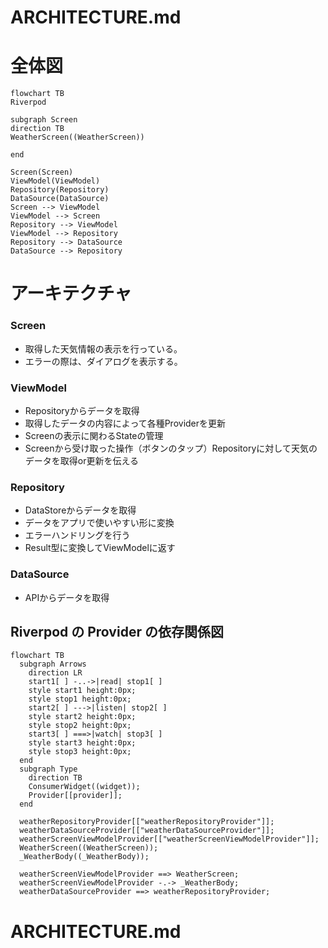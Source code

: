 # ARCHITECTURE.md

# 全体図

```mermaid
flowchart TB
Riverpod

subgraph Screen
direction TB
WeatherScreen((WeatherScreen))

end

Screen(Screen)
ViewModel(ViewModel)
Repository(Repository)
DataSource(DataSource)
Screen --> ViewModel
ViewModel --> Screen
Repository --> ViewModel
ViewModel --> Repository
Repository --> DataSource
DataSource --> Repository
```

# アーキテクチャ

### Screen

- 取得した天気情報の表示を行っている。
- エラーの際は、ダイアログを表示する。

### ViewModel

- Repositoryからデータを取得
- 取得したデータの内容によって各種Providerを更新
- Screenの表示に関わるStateの管理
- Screenから受け取った操作（ボタンのタップ）Repositoryに対して天気のデータを取得or更新を伝える

### Repository

- DataStoreからデータを取得
- データをアプリで使いやすい形に変換
- エラーハンドリングを行う
- Result型に変換してViewModelに返す

### DataSource

- APIからデータを取得

## Riverpod の Provider の依存関係図

```mermaid
flowchart TB
  subgraph Arrows
    direction LR
    start1[ ] -..->|read| stop1[ ]
    style start1 height:0px;
    style stop1 height:0px;
    start2[ ] --->|listen| stop2[ ]
    style start2 height:0px;
    style stop2 height:0px;
    start3[ ] ===>|watch| stop3[ ]
    style start3 height:0px;
    style stop3 height:0px;
  end
  subgraph Type
    direction TB
    ConsumerWidget((widget));
    Provider[[provider]];
  end

  weatherRepositoryProvider[["weatherRepositoryProvider"]];
  weatherDataSourceProvider[["weatherDataSourceProvider"]];
  weatherScreenViewModelProvider[["weatherScreenViewModelProvider"]];
  WeatherScreen((WeatherScreen));
  _WeatherBody((_WeatherBody));

  weatherScreenViewModelProvider ==> WeatherScreen;
  weatherScreenViewModelProvider -.-> _WeatherBody;
  weatherDataSourceProvider ==> weatherRepositoryProvider;

```

# ARCHITECTURE.md